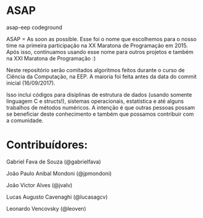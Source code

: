 # ASAP
asap-eep codeground

ASAP = As soon as possible. Esse foi o nome que escolhemos para o nosso time na primeira participação na XX Maratona de Programação em 2015. Após isso, continuamos usando esse nome para outros projetos e também na XXI Maratona de Programação :)

Neste repositório serão comitados algoritmos feitos durante o curso de Ciência da Computação, na EEP. A maioria foi feita antes da data do commit inicial (16/09/2017).

Isso inclui códigos para disiplinas de estrutura de dados (usando somente linguagem C e structs!), sistemas operacionais, estatística e até alguns trabalhos de métodos numéricos. A intenção é que outras pessoas possam se beneficiar deste conhecimento e também que possamos contribuir com a comunidade.

# Contribuídores:

Gabriel Fava de Souza (@gabrielfava)

João Paulo Anibal Mondoni (@jpmondoni)

João Victor Alves (@jvalv)

Lucas Augusto Cavenaghi (@lucasagcv)

Leonardo Vencovsky (@leoven)
